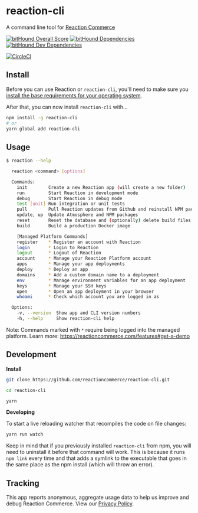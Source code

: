 # reaction-cli

A command line tool for [Reaction Commerce](https://reactioncommerce.com)

[![bitHound Overall Score](https://www.bithound.io/github/reactioncommerce/reaction-cli/badges/score.svg)](https://www.bithound.io/github/reactioncommerce/reaction-cli)
[![bitHound Dependencies](https://www.bithound.io/github/reactioncommerce/reaction-cli/badges/dependencies.svg)](https://www.bithound.io/github/reactioncommerce/reaction-cli/master/dependencies/npm)
[![bitHound Dev Dependencies](https://www.bithound.io/github/reactioncommerce/reaction-cli/badges/devDependencies.svg)](https://www.bithound.io/github/reactioncommerce/reaction-cli/master/dependencies/npm)

[![CircleCI](https://circleci.com/gh/reactioncommerce/reaction-cli.svg?style=svg)](https://circleci.com/gh/reactioncommerce/reaction-cli)

## Install

Before you can use Reaction or `reaction-cli`, you'll need to make sure you [install the base requirements for your operating system](https://docs.reactioncommerce.com/reaction-docs/master/requirements).

After that, you can now install `reaction-cli` with...

```sh
npm install -g reaction-cli
# or
yarn global add reaction-cli
```

## Usage

```sh
$ reaction --help

  reaction <command> [options]

  Commands:
    init        Create a new Reaction app (will create a new folder)
    run         Start Reaction in development mode
    debug       Start Reaction in debug mode
    test [unit] Run integration or unit tests
    pull        Pull Reaction updates from Github and reinstall NPM packages
    update, up  Update Atmosphere and NPM packages
    reset       Reset the database and (optionally) delete build files
    build       Build a production Docker image

    [Managed Platform Commands]
    register    * Register an account with Reaction
    login       * Login to Reaction
    logout      * Logout of Reaction
    account     * Manage your Reaction Platform account
    apps        * Manage your app deployments
    deploy      * Deploy an app
    domains     * Add a custom domain name to a deployment
    env         * Manage environment variables for an app deployment
    keys        * Manage your SSH keys
    open        * Open an app deployment in your browser
    whoami      * Check which account you are logged in as

  Options:
    -v, --version  Show app and CLI version numbers
    -h, --help     Show reaction-cli help
```

Note: Commands marked with `*` require being logged into the managed platform. Learn more: https://reactioncommerce.com/features#get-a-demo

## Development

**Install**

```sh
git clone https://github.com/reactioncommerce/reaction-cli.git

cd reaction-cli

yarn
```

**Developing**

To start a live reloading watcher that recompiles the code on file changes:

```sh
yarn run watch
```

Keep in mind that if you previously installed `reaction-cli` from npm, you will need to uninstall it before that command will work.  This is because it runs `npm link` every time and that adds a symlink to the executable that goes in the same place as the npm install (which will throw an error).

## Tracking

This app reports anonymous, aggregate usage data to help us improve and debug Reaction Commerce. View our [Privacy Policy](https://reactioncommerce.com/legal/privacy).
